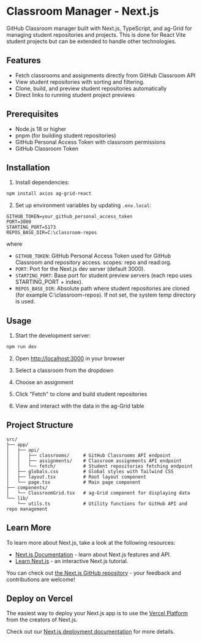 # Classroom Manager - Next.js

GitHub Classroom manager built with Next.js, TypeScript, and ag-Grid for managing student repositories and projects. This is done for React Vite student projects but can be extended to handle other technologies.

## Features

- Fetch classrooms and assignments directly from GitHub Classroom API
- View student repositories with sorting and filtering.
- Clone, build, and preview student repositories automatically
- Direct links to running student project previews

## Prerequisites

- Node.js 18 or higher
- pnpm (for building student repositories)
- GitHub Personal Access Token with classroom permissions
- GitHub Classroom Token

## Installation

1. Install dependencies:
```bash
npm install axios ag-grid-react
```

2. Set up environment variables by updating `.env.local`:
```env
GITHUB_TOKEN=your_github_personal_access_token
PORT=3000
STARTING_PORT=5173
REPOS_BASE_DIR=C:\classroom-repos
```

where
- `GITHUB_TOKEN`: GitHub Personal Access Token used for GitHub Classroom and repository access. scopes: repo and read:org.
- `PORT`: Port for the Next.js dev server (default 3000).
- `STARTING_PORT`: Base port for student preview servers (each repo uses STARTING_PORT + index).
- `REPOS_BASE_DIR`: Absolute path where student repositories are cloned (for example C:\classroom-repos). If not set, the system temp directory is used.


## Usage

1. Start the development server:
```bash
npm run dev
```

2. Open [http://localhost:3000](http://localhost:3000) in your browser

3. Select a classroom from the dropdown
4. Choose an assignment
5. Click "Fetch" to clone and build student repositories
6. View and interact with the data in the ag-Grid table

## Project Structure

```
src/
├── app/
│   ├── api/
│   │   ├── classrooms/     # GitHub Classrooms API endpoint
│   │   ├── assignments/    # Classroom assignments API endpoint
│   │   └── fetch/          # Student repositories fetching endpoint
│   ├── globals.css         # Global styles with Tailwind CSS
│   ├── layout.tsx          # Root layout component
│   └── page.tsx            # Main page component
├── components/
│   └── ClassroomGrid.tsx   # ag-Grid component for displaying data
└── lib/
    └── utils.ts            # Utility functions for GitHub API and repo management
```

## Learn More

To learn more about Next.js, take a look at the following resources:

- [Next.js Documentation](https://nextjs.org/docs) - learn about Next.js features and API.
- [Learn Next.js](https://nextjs.org/learn) - an interactive Next.js tutorial.

You can check out [the Next.js GitHub repository](https://github.com/vercel/next.js) - your feedback and contributions are welcome!

## Deploy on Vercel

The easiest way to deploy your Next.js app is to use the [Vercel Platform](https://vercel.com/new?utm_medium=default-template&filter=next.js&utm_source=create-next-app&utm_campaign=create-next-app-readme) from the creators of Next.js.

Check out our [Next.js deployment documentation](https://nextjs.org/docs/app/building-your-application/deploying) for more details.
